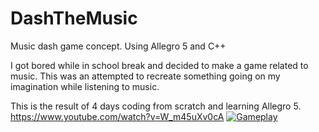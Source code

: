 DashTheMusic
============

Music dash game concept. Using Allegro 5 and C++

I got bored while in school break and decided to make a game related to music.
This was an attempted to recreate something going on my imagination while listening to music.

This is the result of 4 days coding from scratch and learning Allegro 5.<br>
https://www.youtube.com/watch?v=W_m45uXv0cA
[![Gameplay](http://img.youtube.com/vi/W_m45uXv0cA/0.jpg)](http://www.youtube.com/watch?v=W_m45uXv0cA)
